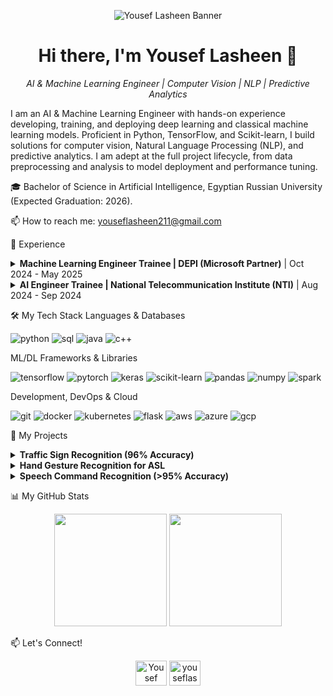 <p align="center">
<img src="https://www.google.com/search?q=https://github.com/youseflasheen/youseflasheen/raw/main/Navy%2520Blue%2520Geometric%2520Technology%2520LinkedIn%2520Banner(1).png" alt="Yousef Lasheen Banner"/>
</p>

<h1 align="center">Hi there, I'm Yousef Lasheen 👋</h1>

<p align="center">
<em>AI & Machine Learning Engineer | Computer Vision | NLP | Predictive Analytics</em>
</p>

I am an AI & Machine Learning Engineer with hands-on experience developing, training, and deploying deep learning and classical machine learning models. Proficient in Python, TensorFlow, and Scikit-learn, I build solutions for computer vision, Natural Language Processing (NLP), and predictive analytics. I am adept at the full project lifecycle, from data preprocessing and analysis to model deployment and performance tuning.

🎓 Bachelor of Science in Artificial Intelligence, Egyptian Russian University (Expected Graduation: 2026).

📫 How to reach me: youseflasheen211@gmail.com

💼 Experience
<details>
<summary><b>Machine Learning Engineer Trainee | DEPI (Microsoft Partner)</b> | Oct 2024 - May 2025</summary>
<br>

Implemented end-to-end machine learning pipelines, from data ingestion and advanced preprocessing to model deployment and monitoring.

Designed and built deep learning models for complex tasks in Natural Language Processing (NLP) and Computer Vision (CV).

Applied supervised and unsupervised learning techniques to extract insights and build predictive models for real-world business applications.
</details>

<details>
<summary><b>AI Engineer Trainee | National Telecommunication Institute (NTI)</b> | Aug 2024 - Sep 2024</summary>
<br>

Engineered and evaluated a range of machine learning models to solve complex data-driven problems.

Conducted comprehensive data analysis, including feature engineering and visualization, to prepare datasets for high-performance model training.

Optimized a deep learning pipeline by experimenting with various neural network architectures, leading to a 20% reduction in model inference time.
</details>

🛠️ My Tech Stack
Languages & Databases
<p align="left">
<img src="https://www.google.com/search?q=https://img.shields.io/badge/Python-3776AB%3Fstyle%3Dfor-the-badge%26logo%3Dpython%26logoColor%3Dwhite" alt="python"/>
<img src="https://www.google.com/search?q=https://img.shields.io/badge/SQL-4479A1%3Fstyle%3Dfor-the-badge%26logo%3Dmysql%26logoColor%3Dwhite" alt="sql"/>
<img src="https://img.shields.io/badge/Java-ED8B00?style=for-the-badge&logo=openjdk&logoColor=white" alt="java"/>
<img src="https://www.google.com/search?q=https://img.shields.io/badge/C%252B%252B-00599C%3Fstyle%3Dfor-the-badge%26logo%3Dc%252B%252B%26logoColor%3Dwhite" alt="c++"/>
</p>

ML/DL Frameworks & Libraries
<p align="left">
<img src="https://img.shields.io/badge/TensorFlow-FF6F00?style=for-the-badge&logo=tensorflow&logoColor=white" alt="tensorflow"/>
<img src="https://img.shields.io/badge/PyTorch-EE4C2C?style=for-the-badge&logo=pytorch&logoColor=white" alt="pytorch"/>
<img src="https://www.google.com/search?q=https://img.shields.io/badge/Keras-D00000%3Fstyle%3Dfor-the-badge%26logo%3Dkeras%26logoColor%3Dwhite" alt="keras"/>
<img src="https://www.google.com/search?q=https://img.shields.io/badge/scikit--learn-F7931E%3Fstyle%3Dfor-the-badge%26logo%3Dscikit-learn%26logoColor%3Dwhite" alt="scikit-learn"/>
<img src="https://www.google.com/search?q=https://img.shields.io/badge/Pandas-150458%3Fstyle%3Dfor-the-badge%26logo%3Dpandas%26logoColor%3Dwhite" alt="pandas"/>
<img src="https://www.google.com/search?q=https://img.shields.io/badge/Numpy-013243%3Fstyle%3Dfor-the-badge%26logo%3Dnumpy%26logoColor%3Dwhite" alt="numpy"/>
<img src="https://www.google.com/search?q=https://img.shields.io/badge/Apache_Spark-E25A1C%3Fstyle%3Dfor-the-badge%26logo%3Dapache-spark%26logoColor%3Dwhite" alt="spark"/>
</p>

Development, DevOps & Cloud
<p align="left">
<img src="https://www.google.com/search?q=https://img.shields.io/badge/Git-E44C30%3Fstyle%3Dfor-the-badge%26logo%3Dgit%26logoColor%3Dwhite" alt="git"/>
<img src="https://www.google.com/search?q=https://img.shields.io/badge/Docker-2496ED%3Fstyle%3Dfor-the-badge%26logo%3Ddocker%26logoColor%3Dwhite" alt="docker"/>
<img src="https://www.google.com/search?q=https://img.shields.io/badge/Kubernetes-326CE5%3Fstyle%3Dfor-the-badge%26logo%3Dkubernetes%26logoColor%3Dwhite" alt="kubernetes"/>
<img src="https://www.google.com/search?q=https://img.shields.io/badge/Flask-000000%3Fstyle%3Dfor-the-badge%26logo%3Dflask%26logoColor%3Dwhite" alt="flask"/>
<img src="https://www.google.com/search?q=https://img.shields.io/badge/Amazon_AWS-232F3E%3Fstyle%3Dfor-the-badge%26logo%3Damazon-aws%26logoColor%3Dwhite" alt="aws"/>
<img src="https://www.google.com/search?q=https://img.shields.io/badge/Microsoft_Azure-0089D6%3Fstyle%3Dfor-the-badge%26logo%3Dmicrosoft-azure%26logoColor%3Dwhite" alt="azure"/>
<img src="https://www.google.com/search?q=https://img.shields.io/badge/Google_Cloud-4285F4%3Fstyle%3Dfor-the-badge%26logo%3Dgoogle-cloud%26logoColor%3Dwhite" alt="gcp"/>
</p>

🚀 My Projects
<details>
<summary><b>Traffic Sign Recognition (96% Accuracy)</b></summary>
<br>
Achieved 96% validation accuracy on the GTSRB dataset by developing a CNN, leveraging a custom data pipeline with image augmentation and normalization. Deployed the classifier for real-time predictions using a lightweight Flask web application.
<br><br>
<b>Tech used:</b> Python, TensorFlow, Scikit-learn, Flask
<br><br>
<a href="https://github.com/youseflasheen/TrafficSignRecognitionProject">View Code</a>
</details>

<details>
<summary><b>Hand Gesture Recognition for ASL</b></summary>
<br>
Engineered an end-to-end system to recognize 5 American Sign Language gestures from a webcam feed. The system uses OpenCV/MediaPipe for video processing and a TensorFlow model for classification, deployed as a Flask web app for live predictions.
<br><br>
<b>Tech used:</b> Python, TensorFlow, OpenCV, MediaPipe, Flask
<br><br>
<a href="https://github.com/youseflasheen/Hand-Gesture-Recognition-System">View Code</a>
</details>

<details>
<summary><b>Speech Command Recognition (>95% Accuracy)</b></summary>
<br>
Built a speech recognition model for 5 key commands, securing over 95% accuracy by converting raw audio into MFCC features for a custom CNN. The logic was packaged into a polished command-line interface (CLI) with features like countdown recording and instant feedback.
<br><br>
<b>Tech used:</b> Python, TensorFlow, Scikit-learn
<br><br>
<a href="https://github.com/youseflasheen/speech-recognition">View Code</a>
</details>

📊 My GitHub Stats
<p align="center">
<img height="180em" src="https://www.google.com/search?q=https://github-readme-stats.vercel.app/api%3Fusername%3Dyouseflasheen%26show_icons%3Dtrue%26theme%3Dtokyonight%26include_all_commits%3Dtrue%26count_private%3Dtrue"/>
<img height="180em" src="https://www.google.com/search?q=https://github-readme-stats.vercel.app/api/top-langs/%3Fusername%3Dyouseflasheen%26layout%3Dcompact%26langs_count%3D8%26theme%3Dtokyonight"/>
</p>

📫 Let's Connect!
<p align="center">
<a href="http://www.linkedin.com/in/yousef-lashin" target="blank"><img align="center" src="https://www.google.com/search?q=https://raw.githubusercontent.com/rahuldkjain/github-profile-readme-generator/master/src/images/icons/Social/linked-in-alt.svg" alt="Yousef Lashin's LinkedIn" height="40" width="50" /></a>
<a href="mailto:youseflasheen211@gmail.com" target="blank"><img align="center" src="https://www.google.com/search?q=https://raw.githubusercontent.com/rahuldkjain/github-profile-readme-generator/master/src/images/icons/Social/gmail.svg" alt="youseflasheen211@gmail.com" height="40" width="50" /></a>
</p>
